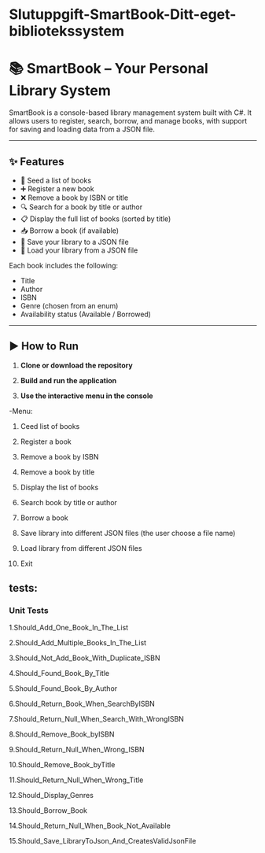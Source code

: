 ﻿# Slutuppgift-SmartBook-Ditt-eget-bibliotekssystem

# 📚 SmartBook – Your Personal Library System

SmartBook is a console-based library management system built with C#. It allows users to register, search, borrow, and manage books, with support for saving and loading data from a JSON file.

---

## ✨ Features

- 📖 Seed a list of books
- ➕ Register a new book
- ❌ Remove a book by ISBN or title
- 🔍 Search for a book by title or author
- 📋 Display the full list of books (sorted by title)
- 📥 Borrow a book (if available)
- 💾 Save your library to a JSON file
- 📂 Load your library from a JSON file

Each book includes the following:
- Title
- Author
- ISBN
- Genre (chosen from an enum)
- Availability status (Available / Borrowed)

---

## ▶️ How to Run

1. **Clone or download the repository**  

2. **Build and run the application**

3. **Use the interactive menu in the console**

-Menu:
1. Ceed list of books

2. Register a book

3. Remove a book by ISBN

4. Remove a book by title

5. Display the list of books

6. Search book by title or author

7. Borrow a book

8. Save library into different JSON files (the user choose a file name)

9. Load library from different JSON files

0. Exit


## tests:
### Unit Tests

1.Should_Add_One_Book_In_The_List

2.Should_Add_Multiple_Books_In_The_List

3.Should_Not_Add_Book_With_Duplicate_ISBN

4.Should_Found_Book_By_Title

5.Should_Found_Book_By_Author

6.Should_Return_Book_When_SearchByISBN

7.Should_Return_Null_When_Search_With_WrongISBN

8.Should_Remove_Book_byISBN

9.Should_Return_Null_When_Wrong_ISBN

10.Should_Remove_Book_byTitle

11.Should_Return_Null_When_Wrong_Title

12.Should_Display_Genres

13.Should_Borrow_Book

14.Should_Return_Null_When_Book_Not_Available

15.Should_Save_LibraryToJson_And_CreatesValidJsonFile